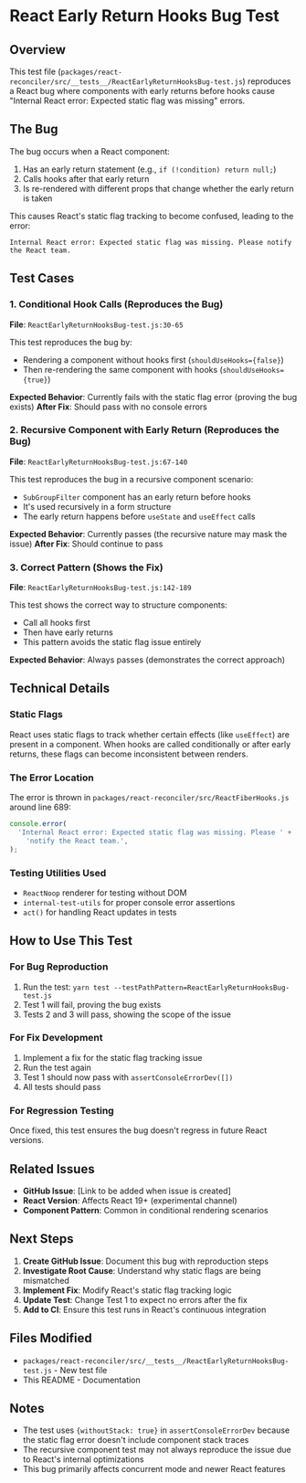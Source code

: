 # React Early Return Hooks Bug Test

## Overview

This test file (`packages/react-reconciler/src/__tests__/ReactEarlyReturnHooksBug-test.js`) reproduces a React bug where components with early returns before hooks cause "Internal React error: Expected static flag was missing" errors.

## The Bug

The bug occurs when a React component:
1. Has an early return statement (e.g., `if (!condition) return null;`)
2. Calls hooks after that early return
3. Is re-rendered with different props that change whether the early return is taken

This causes React's static flag tracking to become confused, leading to the error:
```
Internal React error: Expected static flag was missing. Please notify the React team.
```

## Test Cases

### 1. Conditional Hook Calls (Reproduces the Bug)
**File**: `ReactEarlyReturnHooksBug-test.js:30-65`

This test reproduces the bug by:
- Rendering a component without hooks first (`shouldUseHooks={false}`)
- Then re-rendering the same component with hooks (`shouldUseHooks={true}`)

**Expected Behavior**: Currently fails with the static flag error (proving the bug exists)
**After Fix**: Should pass with no console errors

### 2. Recursive Component with Early Return (Reproduces the Bug)
**File**: `ReactEarlyReturnHooksBug-test.js:67-140`

This test reproduces the bug in a recursive component scenario:
- `SubGroupFilter` component has an early return before hooks
- It's used recursively in a form structure
- The early return happens before `useState` and `useEffect` calls

**Expected Behavior**: Currently passes (the recursive nature may mask the issue)
**After Fix**: Should continue to pass

### 3. Correct Pattern (Shows the Fix)
**File**: `ReactEarlyReturnHooksBug-test.js:142-189`

This test shows the correct way to structure components:
- Call all hooks first
- Then have early returns
- This pattern avoids the static flag issue entirely

**Expected Behavior**: Always passes (demonstrates the correct approach)

## Technical Details

### Static Flags
React uses static flags to track whether certain effects (like `useEffect`) are present in a component. When hooks are called conditionally or after early returns, these flags can become inconsistent between renders.

### The Error Location
The error is thrown in `packages/react-reconciler/src/ReactFiberHooks.js` around line 689:
```javascript
console.error(
  'Internal React error: Expected static flag was missing. Please ' +
    'notify the React team.',
);
```

### Testing Utilities Used
- `ReactNoop` renderer for testing without DOM
- `internal-test-utils` for proper console error assertions
- `act()` for handling React updates in tests

## How to Use This Test

### For Bug Reproduction
1. Run the test: `yarn test --testPathPattern=ReactEarlyReturnHooksBug-test.js`
2. Test 1 will fail, proving the bug exists
3. Tests 2 and 3 will pass, showing the scope of the issue

### For Fix Development
1. Implement a fix for the static flag tracking issue
2. Run the test again
3. Test 1 should now pass with `assertConsoleErrorDev([])`
4. All tests should pass

### For Regression Testing
Once fixed, this test ensures the bug doesn't regress in future React versions.

## Related Issues

- **GitHub Issue**: [Link to be added when issue is created]
- **React Version**: Affects React 19+ (experimental channel)
- **Component Pattern**: Common in conditional rendering scenarios

## Next Steps

1. **Create GitHub Issue**: Document this bug with reproduction steps
2. **Investigate Root Cause**: Understand why static flags are being mismatched
3. **Implement Fix**: Modify React's static flag tracking logic
4. **Update Test**: Change Test 1 to expect no errors after the fix
5. **Add to CI**: Ensure this test runs in React's continuous integration

## Files Modified

- `packages/react-reconciler/src/__tests__/ReactEarlyReturnHooksBug-test.js` - New test file
- This README - Documentation

## Notes

- The test uses `{withoutStack: true}` in `assertConsoleErrorDev` because the static flag error doesn't include component stack traces
- The recursive component test may not always reproduce the issue due to React's internal optimizations
- This bug primarily affects concurrent mode and newer React features